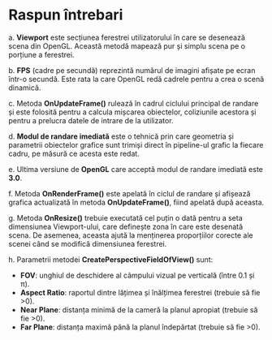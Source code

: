 # Raspun întrebari

a. **Viewport** este secțiunea ferestrei utilizatorului în care se desenează scena din OpenGL. Această metodă mapează pur și simplu scena pe o porțiune a ferestrei.

b. **FPS** (cadre pe secundă) reprezintă numărul de imagini afișate pe ecran într-o secundă. Este rata la care OpenGL redă cadrele pentru a crea o scenă dinamică.

c. Metoda **OnUpdateFrame()** rulează în cadrul ciclului principal de randare și este folosită pentru a calcula mișcarea obiectelor, coliziunile acestora și pentru a prelucra datele de intrare de la utilizator.

d. **Modul de randare imediată** este o tehnică prin care geometria și parametrii obiectelor grafice sunt trimiși direct în pipeline-ul grafic la fiecare cadru, pe măsură ce acesta este redat.

e. Ultima versiune de **OpenGL** care acceptă modul de randare imediată este **3.0**.

f. Metoda **OnRenderFrame()** este apelată în ciclul de randare și afișează grafica actualizată în metoda **OnUpdateFrame()**, fiind apelată după aceasta.

g. Metoda **OnResize()** trebuie executată cel puțin o dată pentru a seta dimensiunea Viewport-ului, care definește zona în care este desenată scena. De asemenea, aceasta ajută la menținerea proporțiilor corecte ale scenei când se modifică dimensiunea ferestrei.

h. Parametrii metodei **CreatePerspectiveFieldOfView()** sunt:

- **FOV**: unghiul de deschidere al câmpului vizual pe verticală (între 0.1 și π).
- **Aspect Ratio**: raportul dintre lățimea și înălțimea ferestrei (trebuie să fie >0).
- **Near Plane**: distanța minimă de la cameră la planul apropiat (trebuie să fie >0).
- **Far Plane**: distanța maximă până la planul îndepărtat (trebuie să fie >0).